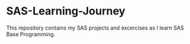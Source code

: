 # SAS-Learning-Journey
This repository contains my SAS projects and excercises as I learn SAS Base Programming. 
